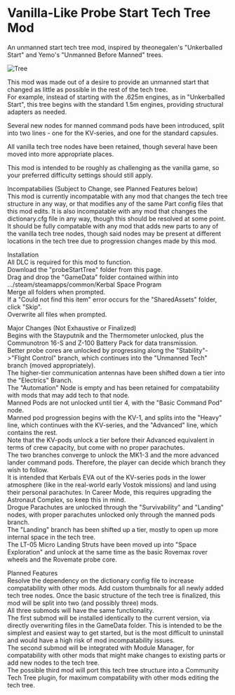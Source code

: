 # Vanilla-Like Probe Start Tech Tree Mod
An unmanned start tech tree mod, inspired by theonegalen's "Unkerballed Start" and Yemo's "Unmanned Before Manned" trees. 

![Tree](https://github.com/Russell-Nesbitt/probeStartTree/assets/96993918/0b78c037-eee6-479e-a26f-7b6329809bf9)

This mod was made out of a desire to provide an unmanned start that changed as little as possible in the rest of the tech tree.  
For example, instead of starting with the .625m engines, as in "Unkerballed Start", this tree begins with the standard 1.5m engines, providing structural adapters as needed.  

Several new nodes for manned command pods have been introduced, split into two lines - one for the KV-series, and one for the standard capsules.  

All vanilla tech tree nodes have been retained, though several have been moved into more appropriate places.  

This mod is intended to be roughly as challenging as the vanilla game, so your preferred difficulty settings should still apply.  

Incompatabilies (Subject to Change, see Planned Features below)  
This mod is currently incompatable with any mod that changes the tech tree structure in any way, or that modifies any of the same Part config files that this mod edits.
It is also incompatable with any mod that changes the dictionary.cfg file in any way, though this should be resolved at some point.  
It should be fully compatable with any mod that adds new parts to any of the vanilla tech tree nodes, though said nodes may be present at different locations in the tech       tree due to progression changes made by this mod.  

Installation  
All DLC is required for this mod to function.  
Download the "probeStartTree" folder from this page.  
Drag and drop the "GameData" folder contained within into .../steam/steamapps/common/Kerbal Space Program  
Merge all folders when prompted.  
  If a "Could not find this item" error occurs for the "SharedAssets" folder, click "Skip".  
Overwrite all files when prompted.  

Major Changes (Not Exhaustive or Finalized)  
Begins with the Stayputnik and the Thermometer unlocked, plus the Communotron 16-S and Z-100 Battery Pack for data transmission.  
Better probe cores are unlocked by progressing along the "Stability"->"Flight Control" branch, which continues into the "Unmanned Tech" branch (moved appropriately).  
The higher-tier communication antennas have been shifted down a tier into the "Electrics" Branch.  
  The "Automation" Node is empty and has been retained for compatability with mods that may add tech to that node.  
Manned Pods are not unlocked until tier 4, with the "Basic Command Pod" node.  
  Manned pod progression begins with the KV-1, and splits into the "Heavy" line, which continues with the KV-series, and the "Advanced" line, which contains the rest.  
  Note that the KV-pods unlock a tier before their Advanced equivalent in terms of crew capacity, but come with no proper parachutes.  
  The two branches converge to unlock the MK1-3 and the more advanced lander command pods. Therefore, the player can decide which branch they wish to follow.  
  It is intended that Kerbals EVA out of the KV-series pods in the lower atmosphere (like in the real-world early Vostok missions) and land using their personal parachutes. 
  In Career Mode, this requires upgrading the Astronaut Complex, so keep this in mind.    
Drogue Parachutes are unlocked through the "Survivability" and "Landing" nodes, with proper parachutes unlocked only through the manned pods branch.  
The "Landing" branch has been shifted up a tier, mostly to open up more internal space in the tech tree.  
The LT-05 Micro Landing Struts have been moved up into "Space Exploration" and unlock at the same time as the basic Rovemax rover wheels and the Rovemate probe core.  

Planned Features  
Resolve the dependency on the dictionary config file to increase compatability with other mods.
Add custom thumbnails for all newly added tech tree nodes.
Once the basic structure of the tech tree is finalized, this mod will be split into two (and possibly three) mods.  
All three submods will have the same functionality.  
The first submod will be installed identically to the current version, via directly overwriting files in the GameData folder. This is intended to be the simplest and easiest way to get started, but is the most difficult to uninstall and would have a high risk of mod incompatability issues.  
The second submod will be integrated with Module Manager, for compatability with other mods that might make changes to existing parts or add new nodes to the tech tree.  
The possible third mod will port this tech tree structure into a Community Tech Tree plugin, for maximum compatability with other mods editing the tech tree.  





  


